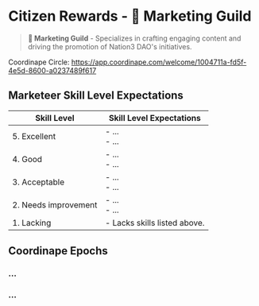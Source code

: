 # Citizen Rewards - 🎥 Marketing Guild

> **🎥 Marketing Guild** - Specializes in crafting engaging content and driving the promotion of Nation3 DAO's initiatives.

Coordinape Circle: https://app.coordinape.com/welcome/1004711a-fd5f-4e5d-8600-a0237489f617

## Marketeer Skill Level Expectations

| Skill Level          	| Skill Level Expectations     	|
|----------------------	|------------------------------	|
| 5. Excellent         	| - ...<br>- ...               	|
| 4. Good              	| - ...<br>- ...               	|
| 3. Acceptable        	| - ...<br>- ...               	|
| 2. Needs improvement 	| - ...<br>- ...               	|
| 1. Lacking           	| - Lacks skills listed above. 	|

## Coordinape Epochs

### ...

### ...

